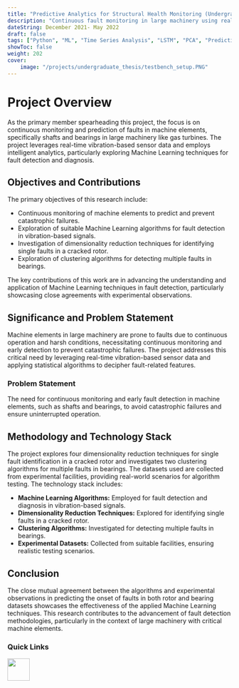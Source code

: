 ```yaml
---
title: "Predictive Analytics for Structural Health Monitoring (Undergraduate Thesis)"
description: "Continuous fault monitoring in large machinery using real-time vibration data and Machine Learning, advancing fault detection methodologies."
dateString: December 2021- May 2022
draft: false
tags: ["Python", "ML", "Time Series Analysis", "LSTM", "PCA", "Predictive Maintenance"]
showToc: false
weight: 202
cover:
    image: "/projects/undergraduate_thesis/testbench_setup.PNG"
--- 
```

<h1> Project Overview</h1>
As the primary member spearheading this project, the focus is on continuous monitoring and prediction of faults in machine elements, specifically shafts and bearings in large machinery like gas turbines. The project leverages real-time vibration-based sensor data and employs intelligent analytics, particularly exploring Machine Learning techniques for fault detection and diagnosis.

<h2> Objectives and Contributions</h2>
The primary objectives of this research include:

- Continuous monitoring of machine elements to predict and prevent catastrophic failures.
- Exploration of suitable Machine Learning algorithms for fault detection in vibration-based signals.
- Investigation of dimensionality reduction techniques for identifying single faults in a cracked rotor.
- Exploration of clustering algorithms for detecting multiple faults in bearings.

The key contributions of this work are in advancing the understanding and application of Machine Learning techniques in fault detection, particularly showcasing close agreements with experimental observations.

<h2> Significance and Problem Statement</h2>
Machine elements in large machinery are prone to faults due to continuous operation and harsh conditions, necessitating continuous monitoring and early detection to prevent catastrophic failures. The project addresses this critical need by leveraging real-time vibration-based sensor data and applying statistical algorithms to decipher fault-related features.

<h3> Problem Statement </h3>
The need for continuous monitoring and early fault detection in machine elements, such as shafts and bearings, to avoid catastrophic failures and ensure uninterrupted operation.

<h2> Methodology and Technology Stack </h2>
The project explores four dimensionality reduction techniques for single fault identification in a cracked rotor and investigates two clustering algorithms for multiple faults in bearings. The datasets used are collected from experimental facilities, providing real-world scenarios for algorithm testing. The technology stack includes:

- **Machine Learning Algorithms:** Employed for fault detection and diagnosis in vibration-based signals.
- **Dimensionality Reduction Techniques:** Explored for identifying single faults in a cracked rotor.
- **Clustering Algorithms:** Investigated for detecting multiple faults in bearings.
- **Experimental Datasets:** Collected from suitable facilities, ensuring realistic testing scenarios.

<h2> Conclusion</h2>
The close mutual agreement between the algorithms and experimental observations in predicting the onset of faults in both rotor and bearing datasets showcases the effectiveness of the applied Machine Learning techniques. This research contributes to the advancement of fault detection methodologies, particularly in the context of large machinery with critical machine elements.

<h3> Quick Links </h3>
<!--- this is for the link icons  --->
<meta name="viewport" content="width=device-width, initial-scale=1" />
<style>
  /* styles for grid container */
  .grid-container {
    display: grid;
    grid-template-columns: 60px 1fr;
    
    position: relative;
  }

  .grid-item {
    overflow: hidden;
  }
</style>
<div class="grid-container">
  <div class="grid-item">
    <a href="https://drive.google.com/file/d/1gg__jVtc1fmSMK726ly6ERgmFYgqzdw-/view?usp=drive_link"><img src="/icons/thesis.png" width="50" height="50" style="justify-content: space-between;" /></a>
  </div>
</div>

